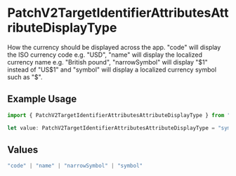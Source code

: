 # PatchV2TargetIdentifierAttributesAttributeDisplayType

How the currency should be displayed across the app. "code" will display the ISO currency code e.g. "USD", "name" will display the localized currency name e.g. "British pound", "narrowSymbol" will display "$1" instead of "US$1" and "symbol" will display a localized currency symbol such as "$".

## Example Usage

```typescript
import { PatchV2TargetIdentifierAttributesAttributeDisplayType } from "attio-js/models/operations/patchv2targetidentifierattributesattribute.js";

let value: PatchV2TargetIdentifierAttributesAttributeDisplayType = "symbol";
```

## Values

```typescript
"code" | "name" | "narrowSymbol" | "symbol"
```